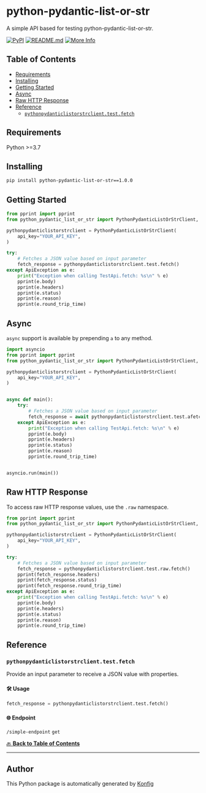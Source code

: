 # python-pydantic-list-or-str<a id="python-pydantic-list-or-str"></a>

A simple API based for testing python-pydantic-list-or-str.


[![PyPI](https://img.shields.io/badge/PyPI-v1.0.0-blue)](https://pypi.org/project/python-pydantic-list-or-str/1.0.0)
[![README.md](https://img.shields.io/badge/README-Click%20Here-green)](https://github.com/konfig-dev/konfig/tree/main/python#readme)
[![More Info](https://img.shields.io/badge/More%20Info-Click%20Here-orange)](http://example.com/support)

## Table of Contents<a id="table-of-contents"></a>

<!-- toc -->

- [Requirements](#requirements)
- [Installing](#installing)
- [Getting Started](#getting-started)
- [Async](#async)
- [Raw HTTP Response](#raw-http-response)
- [Reference](#reference)
  * [`pythonpydanticlistorstrclient.test.fetch`](#pythonpydanticlistorstrclienttestfetch)

<!-- tocstop -->

## Requirements<a id="requirements"></a>

Python >=3.7

## Installing<a id="installing"></a>

```sh
pip install python-pydantic-list-or-str==1.0.0
```

## Getting Started<a id="getting-started"></a>

```python
from pprint import pprint
from python_pydantic_list_or_str import PythonPydanticListOrStrClient, ApiException

pythonpydanticlistorstrclient = PythonPydanticListOrStrClient(
    api_key="YOUR_API_KEY",
)

try:
    # Fetches a JSON value based on input parameter
    fetch_response = pythonpydanticlistorstrclient.test.fetch()
except ApiException as e:
    print("Exception when calling TestApi.fetch: %s\n" % e)
    pprint(e.body)
    pprint(e.headers)
    pprint(e.status)
    pprint(e.reason)
    pprint(e.round_trip_time)
```

## Async<a id="async"></a>

`async` support is available by prepending `a` to any method.

```python
import asyncio
from pprint import pprint
from python_pydantic_list_or_str import PythonPydanticListOrStrClient, ApiException

pythonpydanticlistorstrclient = PythonPydanticListOrStrClient(
    api_key="YOUR_API_KEY",
)


async def main():
    try:
        # Fetches a JSON value based on input parameter
        fetch_response = await pythonpydanticlistorstrclient.test.afetch()
    except ApiException as e:
        print("Exception when calling TestApi.fetch: %s\n" % e)
        pprint(e.body)
        pprint(e.headers)
        pprint(e.status)
        pprint(e.reason)
        pprint(e.round_trip_time)


asyncio.run(main())
```

## Raw HTTP Response<a id="raw-http-response"></a>

To access raw HTTP response values, use the `.raw` namespace.

```python
from pprint import pprint
from python_pydantic_list_or_str import PythonPydanticListOrStrClient, ApiException

pythonpydanticlistorstrclient = PythonPydanticListOrStrClient(
    api_key="YOUR_API_KEY",
)

try:
    # Fetches a JSON value based on input parameter
    fetch_response = pythonpydanticlistorstrclient.test.raw.fetch()
    pprint(fetch_response.headers)
    pprint(fetch_response.status)
    pprint(fetch_response.round_trip_time)
except ApiException as e:
    print("Exception when calling TestApi.fetch: %s\n" % e)
    pprint(e.body)
    pprint(e.headers)
    pprint(e.status)
    pprint(e.reason)
    pprint(e.round_trip_time)
```


## Reference<a id="reference"></a>
### `pythonpydanticlistorstrclient.test.fetch`<a id="pythonpydanticlistorstrclienttestfetch"></a>

Provide an input parameter to receive a JSON value with properties.

#### 🛠️ Usage<a id="🛠️-usage"></a>

```python
fetch_response = pythonpydanticlistorstrclient.test.fetch()
```

#### 🌐 Endpoint<a id="🌐-endpoint"></a>

`/simple-endpoint` `get`

[🔙 **Back to Table of Contents**](#table-of-contents)

---


## Author<a id="author"></a>
This Python package is automatically generated by [Konfig](https://konfigthis.com)
